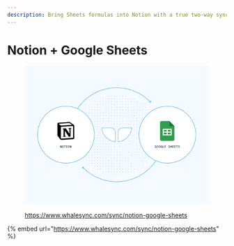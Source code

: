 ```yaml
---
description: Bring Sheets formulas into Notion with a true two-way sync.
---
```


# Notion + Google Sheets

<figure><img src="../.gitbook/assets/N + S.png" alt="" width="446"><figcaption><p><a href="https://www.whalesync.com/sync/notion-google-sheets">https://www.whalesync.com/sync/notion-google-sheets</a></p></figcaption></figure>

{% embed url="https://www.whalesync.com/sync/notion-google-sheets" %}
